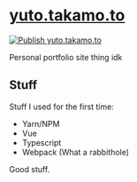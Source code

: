 # [yuto.takamo.to](https://yuto.takamo.to)
[![Publish yuto.takamo.to](https://github.com/remiscarlet/yuto.takamo.to/actions/workflows/main.yml/badge.svg)](https://github.com/remiscarlet/yuto.takamo.to/actions/workflows/main.yml)

Personal portfolio site thing idk

## Stuff

Stuff I used for the first time:
- Yarn/NPM
- Vue
- Typescript
- Webpack (What a rabbithole)

Good stuff.
